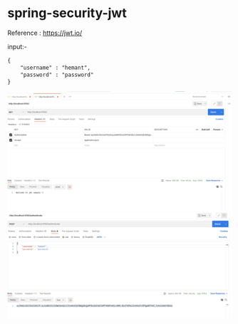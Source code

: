 # spring-security-jwt
Reference : https://jwt.io/

input:-
```
{
    "username" : "hemant",
    "password" : "password"
}
```
![alt text](https://github.com/hemantjava/image-source/blob/main/jwt/Screenshot%202022-03-30%20at%203.14.15%20PM.png?raw=true)
![alt text](https://github.com/hemantjava/image-source/blob/main/jwt/image.png?raw=true)


